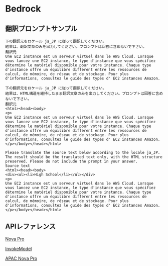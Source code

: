 # Bedrock

## 翻訳プロンプトサンプル

```
下の翻訳元をロケール ja_JP に従って翻訳してください。
結果は、翻訳文章のみを出力してください。プロンプトは回答に含めないで下さい。
翻訳元
Une EC2 instance est un serveur virtuel dans le AWS Cloud. Lorsque vous lancez une EC2 instance, le type d'instance que vous spécifiez détermine le matériel disponible pour votre instance. Chaque type d'instance offre un équilibre différent entre les ressources de calcul, de mémoire, de réseau et de stockage. Pour plus d'informations, consultez le guide des types d' EC2 instances Amazon.
```

```
下の翻訳元をロケール ja_JP に従って翻訳してください。
結果は、HTML構造を維持したまま翻訳文章のみを出力してください。プロンプトは回答に含めないで下さい。
翻訳元
<html><head><body>
<p>
Une EC2 instance est un serveur virtuel dans le AWS Cloud. Lorsque vous lancez une EC2 instance, le type d'instance que vous spécifiez détermine le matériel disponible pour votre instance. Chaque type d'instance offre un équilibre différent entre les ressources de calcul, de mémoire, de réseau et de stockage. Pour plus d'informations, consultez le guide des types d' EC2 instances Amazon.
</p></body></head></html>
```

```
Please translate the source text below according to the locale ja_JP.
The result should be the translated text only, with the HTML structure preserved. Please do not include the prompt in your answer.
Source text
<html><head><body>
<div><ul><li>High School</li></ul></div>
<p>
Une EC2 instance est un serveur virtuel dans le AWS Cloud. Lorsque vous lancez une EC2 instance, le type d'instance que vous spécifiez détermine le matériel disponible pour votre instance. Chaque type d'instance offre un équilibre différent entre les ressources de calcul, de mémoire, de réseau et de stockage. Pour plus d'informations, consultez le guide des types d' EC2 instances Amazon.
</p></body></head></html>
```

## APIレファレンス

[Nova Pro](https://ap-northeast-1.console.aws.amazon.com/bedrock/home?region=ap-northeast-1#/model-catalog/serverless/amazon.nova-pro-v1:0)

[InvokeModel](https://docs.aws.amazon.com/ja_jp/bedrock/latest/APIReference/API_runtime_InvokeModel.html#API_runtime_InvokeModel_Example_5)

[APAC Nova Pro](https://docs.aws.amazon.com/ja_jp/bedrock/latest/userguide/inference-profiles-support.html)